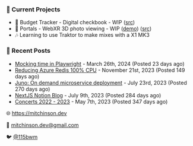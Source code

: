 ### 📌 Current Projects
- 💸 Budget Tracker - Digital checkbook - WIP ([src](https://github.com/bmitchinson/budget-entry))
- 📸 Portals - WebXR 3D photo viewing - WIP ([demo](https://portals.mitchinson.dev/)) ([src](https://github.com/bmitchinson/vr-jpg-viewer-webxr))
- 🎶 Learning to use Traktor to make mixes with a X1 MK3

### 📝 Recent Posts

- [Mocking time in Playwright](https://blog.mitchinson.dev/playwright-mock-time) - March 26th, 2024 (Posted 23 days ago)
- [Reducing Azure Redis 100% CPU](https://blog.mitchinson.dev/redis-cpu) - November 21st, 2023 (Posted 149 days ago)
- [Juno: On demand microservice deployment](https://blog.mitchinson.dev/juno) - July 23rd, 2023 (Posted 270 days ago)
- [NextJS Notion Blog](https://blog.mitchinson.dev/blog-2023) - July 9th, 2023 (Posted 284 days ago)
- [Concerts 2022 - 2023](https://blog.mitchinson.dev/concerts-2023) - May 7th, 2023 (Posted 347 days ago)

🌐 https://mitchinson.dev

💌 mitchinson.dev@gmail.com

🐦 [@115bwm](https://twitter.com/115bwm)